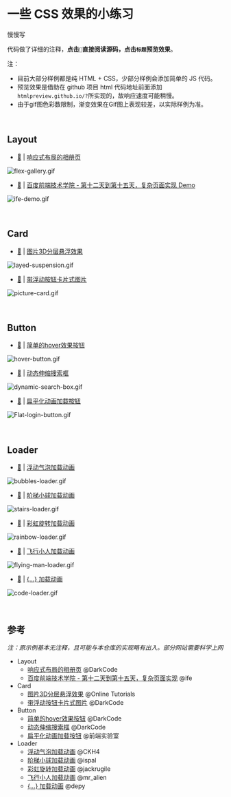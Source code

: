 # 一些 CSS 效果的小练习

慢慢写

代码做了详细的注释，**点击`📃`直接阅读源码，点击`标题`预览效果**。

注：

- 目前大部分样例都是纯 HTML + CSS，少部分样例会添加简单的 JS 代码。
- 预览效果是借助在 github 项目 html 代码地址前面添加`htmlpreview.github.io/?`所实现的，故响应速度可能稍慢。
- 由于gif图色彩数限制，渐变效果在Gif图上表现较差，以实际样例为准。

<br/>

## Layout

- [📃](layout/FlexGallery/) | [响应式布局的相册页](http://htmlpreview.github.io/?https://github.com/ceynri/front-end-practice/blob/master/layout/FlexGallery/flex-gallery.html)

![flex-gallery.gif](https://i.loli.net/2019/10/20/ZdIhac731tEyQYW.gif)

- [📃](layout/BaiduFE-day12-15/) | [百度前端技术学院 - 第十二天到第十五天，复杂页面实现 Demo](http://htmlpreview.github.io/?https://github.com/ceynri/front-end-practice/blob/master/layout/BaiduFE-day12-15/index.html)

![ife-demo.gif](https://i.loli.net/2019/11/12/JkjLevPYAErUNMO.gif)

<br/>

## Card

- [📃](card/SuspendedLayer/) | [图片3D分层悬浮效果](http://htmlpreview.github.io/?https://github.com/ceynri/front-end-practice/blob/master/card/SuspendedLayer/suspended-layer.html)

![layed-suspension.gif](https://i.loli.net/2019/10/13/DU6VlXijBgbqsyt.gif)

- [📃](card/PictureCard/) | [带浮动按钮卡片式图片](http://htmlpreview.github.io/?https://github.com/ceynri/front-end-practice/blob/master/card/PictureCard/picture-card.html)

![picture-card.gif](https://i.loli.net/2019/10/19/qBlTefQOL29on1V.gif)

<br/>

## Button

- [📃](button/HoverButton/) | [简单的hover效果按钮](http://htmlpreview.github.io/?https://github.com/ceynri/front-end-practice/blob/master/button/HoverButton/hover-button.html)

![hover-button.gif](https://i.loli.net/2019/11/12/TjUqz7CQA8SRpgh.gif)

- [📃](button/DynamicSearchBox/) | [动态伸缩搜索框](http://htmlpreview.github.io/?https://github.com/ceynri/front-end-practice/blob/master/button/DynamicSearchBox/dynamic-search-box.html)

![dynamic-search-box.gif](https://i.loli.net/2019/10/19/ZfNIvq1BOueShAr.gif)

- [📃](button/FlatLoginButton/) | [扁平化动画加载按钮](http://htmlpreview.github.io/?https://github.com/ceynri/front-end-practice/blob/master/button/FlatLoginButton/flat-login-button.html)

![Flat-login-button.gif](https://i.loli.net/2019/10/20/oPTvAXkMOD41QwV.gif)

<br/>

## Loader

- [📃](loader/BubblesLoader) | [浮动气泡加载动画](http://htmlpreview.github.io/?https://github.com/ceynri/front-end-practice/blob/master/loader/BubblesLoader/bubbles-loader.html)

![bubbles-loader.gif](https://i.loli.net/2019/10/13/Ezmo5FNUhQeVR7I.gif)

- [📃](loader/StairsLoader) | [阶梯小球加载动画](http://htmlpreview.github.io/?https://github.com/ceynri/front-end-practice/blob/master/loader/StairsLoader/stairs-loader.html)

![stairs-loader.gif](https://i.loli.net/2019/11/12/vkiZcexo9gsSnpO.gif)

- [📃](loader/RainbowLoader) | [彩虹旋转加载动画](http://htmlpreview.github.io/?https://github.com/ceynri/front-end-practice/blob/master/loader/RainbowLoader/rainbow-loader.html)

![rainbow-loader.gif](https://i.loli.net/2019/10/13/Yo4xgtRiUBjQNIK.gif)

- [📃](loader/FlyingManLoader) | [飞行小人加载动画](http://htmlpreview.github.io/?https://github.com/ceynri/front-end-practice/blob/master/loader/FlyingManLoader/flying-man-loader.html)

![flying-man-loader.gif](https://i.loli.net/2019/10/13/CFUw3xBz7vtiRJD.gif)

- [📃](loader/CodeLoader) | [{...} 加载动画](http://htmlpreview.github.io/?https://github.com/ceynri/front-end-practice/blob/master/loader/CodeLoader/code-loader.html)

![code-loader.gif](https://i.loli.net/2019/10/13/fYPXKIgv1mF4srD.gif)

<br/>

## 参考

*注：原示例基本无注释，且可能与本仓库的实现略有出入。部分网站需要科学上网*

- Layout
  - [响应式布局的相册页](https://www.youtube.com/watch?v=mkqRpPdnggw) @DarkCode
  - [百度前端技术学院 - 第十二天到第十五天，复杂页面实现](http://ife.baidu.com/course/detail/id/44) @ife
- Card
  - [图片3D分层悬浮效果](https://www.youtube.com/watch?v=WF68FcI21es) @Online Tutorials
  - [带浮动按钮卡片式图片](https://www.youtube.com/watch?v=b8e6D7oBf4g) @DarkCode
- Button
  - [简单的hover效果按钮](https://www.youtube.com/watch?v=MLfAW55_4cY) @DarkCode
  - [动态伸缩搜索框](https://www.youtube.com/watch?v=v1PeTDrw6OY) @DarkCode
  - [扁平化动画加载按钮](https://www.bilibili.com/video/av58709312) @前端实验室
- Loader
  - [浮动气泡加载动画](https://codepen.io/CKH4/pen/ZGNyep/) @CKH4
  - [阶梯小球加载动画](http://codepen.io/ispal/pen/mVaaJe/) @ispal
  - [彩虹旋转加载动画](https://codepen.io/jackrugile/pen/JddmaX/) @jackrugile
  - [飞行小人加载动画](https://codepen.io/mr_alien/pen/FDLjg) @mr_alien
  - [{...} 加载动画](http://codepen.io/depy/pen/Gqtwv/) @depy

<br/>

